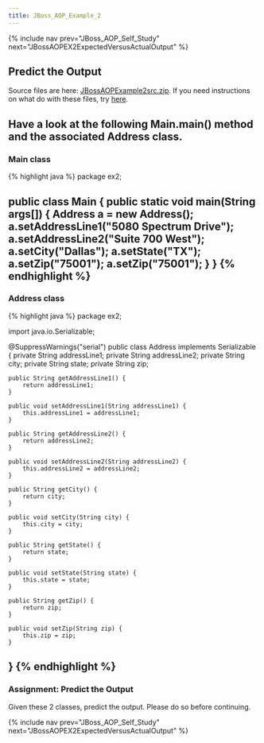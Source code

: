 ```yaml
---
title: JBoss_AOP_Example_2
---
```

{% include nav prev="JBoss_AOP_Self_Study" next="JBossAOPEX2ExpectedVersusActualOutput" %}

## Predict the Output
Source files are here: [JBossAOPExample2src.zip](../files/JBossAOPExample2src.zip). If you need instructions on what do with these files, try [here](ExtractingSourceFilesIntoProject).

Have a look at the following Main.main() method and the associated Address class.
----
### Main class
{% highlight java %}
package ex2;

public class Main {
	public static void main(String args[]) {
		Address a = new Address();
		a.setAddressLine1("5080 Spectrum Drive");
		a.setAddressLine2("Suite 700 West");
		a.setCity("Dallas");
		a.setState("TX");
		a.setZip("75001");
		a.setZip("75001");
	}
}
{% endhighlight %}
----
### Address class
{% highlight java %}
package ex2;

import java.io.Serializable;

@SuppressWarnings("serial")
public class Address implements Serializable {
	private String addressLine1;
	private String addressLine2;
	private String city;
	private String state;
	private String zip;

	public String getAddressLine1() {
		return addressLine1;
	}

	public void setAddressLine1(String addressLine1) {
		this.addressLine1 = addressLine1;
	}

	public String getAddressLine2() {
		return addressLine2;
	}

	public void setAddressLine2(String addressLine2) {
		this.addressLine2 = addressLine2;
	}

	public String getCity() {
		return city;
	}

	public void setCity(String city) {
		this.city = city;
	}

	public String getState() {
		return state;
	}

	public void setState(String state) {
		this.state = state;
	}

	public String getZip() {
		return zip;
	}

	public void setZip(String zip) {
		this.zip = zip;
	}
}
{% endhighlight %}
----
### Assignment: Predict the Output

Given these 2 classes, predict the output. Please do so before continuing.

{% include nav prev="JBoss_AOP_Self_Study" next="JBossAOPEX2ExpectedVersusActualOutput" %}
